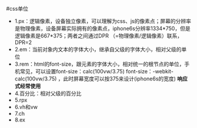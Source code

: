 #css单位
- 1.px：逻辑像素，设备独立像素，可以理解为css、js的像素点；屏幕的分辨率是物理像素，设备屏幕实际拥有的像素点，iphone6s分辨率1334\*750，但是逻辑像素是667\*375；两者之间通过DPR
（=物理像素/逻辑像素）联系，DPR=2
- 2.em：当前对象内文本的字体大小，继承自父级的字体大小，相对父级的单位
- 3.rem：html的font-size，跟元素的字体大小，相对统一的根节点的单位，手机常见，可以设置font-size：calc(100vw/3.75) font-size：-webkit-calc(100vw/3.75)
，此时屏幕宽度可以按375来设计(iphone6s的宽度)  **响应式经常使用**
- 4.百分比：相对父级的百分比
- 5.rpx
- 6.vh和vw
- 7.ch
- 8.ex